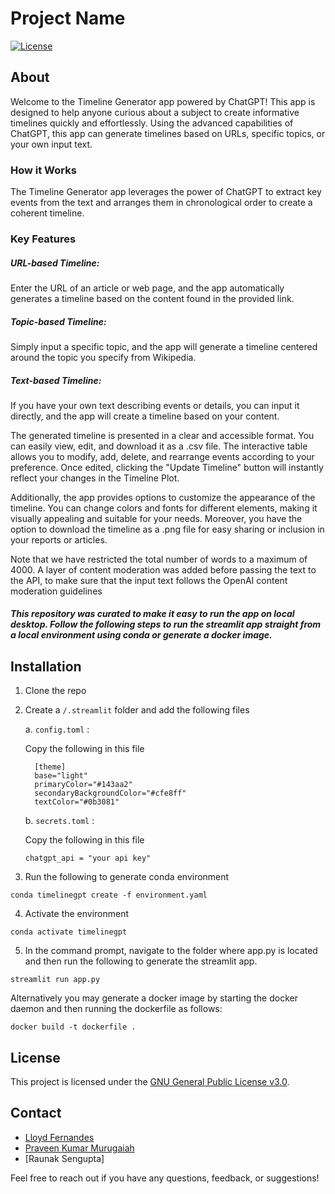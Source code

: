 # Project Name

[![License](https://img.shields.io/badge/License-GPL-blue.svg)](LICENSE)

## About
Welcome to the Timeline Generator app powered by ChatGPT!
This app is designed to help anyone curious about a subject to create informative timelines quickly and effortlessly. Using the advanced capabilities of ChatGPT, this app can generate timelines based on URLs, specific topics, or your own input text.

### How it Works
The Timeline Generator app leverages the power of ChatGPT to extract key events from the text and arranges them in chronological order to create a coherent timeline.

### Key Features
##### URL-based Timeline: 
Enter the URL of an article or web page, and the app automatically generates a timeline based on the content found in the provided link.

##### Topic-based Timeline: 
Simply input a specific topic, and the app will generate a timeline centered around the topic you specify from Wikipedia.

##### Text-based Timeline: 
If you have your own text describing events or details, you can input it directly, and the app will create a timeline based on your content.

The generated timeline is presented in a clear and accessible format. You can easily view, edit, and download it as a .csv file. The interactive table allows you to modify, add, delete, and rearrange events according to your preference. Once edited, clicking the "Update Timeline" button will instantly reflect your changes in the Timeline Plot.

Additionally, the app provides options to customize the appearance of the timeline. You can change colors and fonts for different elements, making it visually appealing and suitable for your needs. Moreover, you have the option to download the timeline as a .png file for easy sharing or inclusion in your reports or articles.

Note that we have restricted the total number of words to a maximum of 4000. A layer of content moderation was added before passing the text to the API, to make sure that the input text follows the OpenAI content moderation guidelines

##### This repository was curated to make it easy to run the app on local desktop. Follow the following steps to run the streamlit app straight from a local environment using conda or generate a docker image.

## Installation
1. Clone the repo
2. Create a ```/.streamlit``` folder and add the following files

   a. ```config.toml``` :

   Copy the following in this file
    ```
      [theme]
      base="light"
      primaryColor="#143aa2"
      secondaryBackgroundColor="#cfe8ff"
      textColor="#0b3081"
      ```
    
    b. ```secrets.toml``` :

   Copy the following in this file
    ```
    chatgpt_api = "your api key"
    ```

3. Run the following to generate conda environment
 ```
conda timelinegpt create -f environment.yaml
```
4. Activate the environment
```
conda activate timelinegpt
``` 
5. In the command prompt, navigate to the folder where app.py is located and then run the following to generate the streamlit app.
```
streamlit run app.py
```


Alternatively you may generate a docker image by starting the docker daemon and then running the dockerfile as follows:
```
docker build -t dockerfile .
```


## License

This project is licensed under the [GNU General Public License v3.0](LICENSE).

## Contact

- [Lloyd Fernandes](https://github.com/lloydf96)
- [Praveen Kumar Murugaiah](https://github.com/praveen-kumar-data-science)
- [Raunak Sengupta]

Feel free to reach out if you have any questions, feedback, or suggestions!
